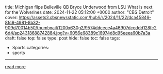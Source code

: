 title: Michigan flips Belleville QB Bryce Underwood from LSU What is next for the Wolverines
date: 2024-11-22 05:12:00 +0000
author: "CBS Detroit"
cover: https://assets3.cbsnewsstatic.com/hub/i/r/2024/11/22/dca45846-8fc9-4981-8b32-909d70014b50/thumbnail/1200x630g2/9574ddcece4a46907dccddd128fc26d4/ap24318688742884.jpg?v=6056e68389c16974d8d95eeea60b7a3a
draft: false
top: false
type: post
hide: false
toc: false
tags:
  - Sports
categories:
  - sports
---



[read more](https://www.cbsnews.com/detroit/video/michigan-flips-belleville-qb-bryce-underwood-from-lsu-what-does-this-mean-for-the-wolverines/)
